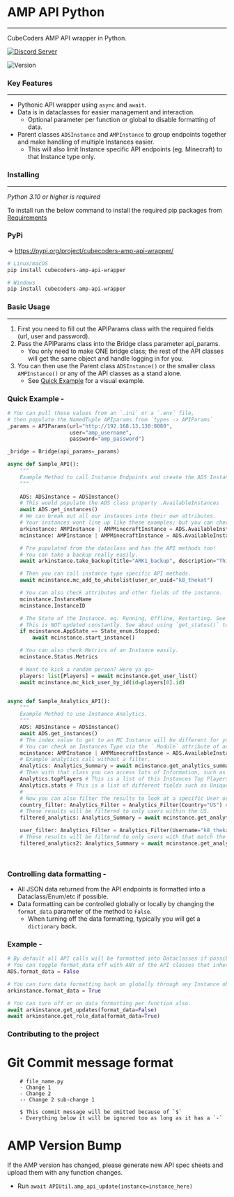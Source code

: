 # AMP API Python
___
CubeCoders AMP API wrapper in Python. 


<div align="left">
    <a href="https://discord.gg/BtNyU8DFtt"><img src='https://img.shields.io/discord/705500489248145459?color=blue&label=Discord&logo=Discord%20Server&logoColor=green' alt='Discord Server'></a>
</div>

<!-- ![Number of GitHub stars](https://img.shields.io/github/stars/d60/twikit) -->
![Version](https://img.shields.io/pypi/v/cubecoders-amp-api-wrapper?label=PyPI)


### Key Features
___

- Pythonic API wrapper using `async` and `await`.
- Data is in dataclasses for easier management and interaction.
    - Optional parameter per function or global to disable formatting of data.
- Parent classes `ADSInstance` and `AMPInstance` to group endpoints together and make handling of multiple Instances easier.
    - This will also limit Instance specific API endpoints (eg. Minecraft) to that Instance type only.

### Installing
___

*Python 3.10 or higher is required*

To install run the below command to install the required pip packages from [Requirements](./requirements.txt)

### PyPi 
-> https://pypi.org/project/cubecoders-amp-api-wrapper/
```bash
# Linux/macOS
pip install cubecoders-amp-api-wrapper

# Windows
pip install cubecoders-amp-api-wrapper
```
### Basic Usage
___
1. First you need to fill out the APIParams class with the required fields (url, user and password).
2. Pass the APIParams class into the Bridge class parameter api_params.
    - You only need to make ONE bridge class; the rest of the API classes will get the same object and handle logging in for you.
3. You can then use the Parent class `ADSInstance()` or the smaller class `AMPInstance()` or any of the API classes as a stand alone.
    - See [Quick Example](./README.md#quick-example--) for a visual example.

### Quick Example -

```py
# You can pull these values from an `.ini` or a `.env` file,
# then populate the NamedTuple APIparams from `types -> APIParams`
_params = APIParams(url="http://192.168.13.130:8080",
                    user="amp_username",
                    password="amp_password")

_bridge = Bridge(api_params=_params)

async def Sample_API():
    """
    Example Method to call Instance Endpoints and create the ADS Instance class.
    """
    
    ADS: ADSInstance = ADSInstance()
    # This would populate the ADS class property .AvailableInstances
    await ADS.get_instances()
    # We can break out all our instances into their own attributes.
    # Your instances wont line up like these examples; but you can check the InstanceName and Module to figure out the order of your Instances.
    arkinstance: AMPInstance | AMPMinecraftInstance = ADS.AvailableInstances[1]
    mcinstance: AMPInstance | AMPMinecraftInstance = ADS.AvailableInstances[2]

    # Pre populated from the dataclass and has the API methods too!
    # You can take a backup really easily.
    await arkinstance.take_backup(title="ARK1_backup", description="This is an ARK backup", sticky=True)

    # Then you can call instance type specific API methods.
    await mcinstance.mc_add_to_whitelist(user_or_uuid="k8_thekat")

    # You can also check attributes and other fields of the instance.
    mcinstance.InstanceName
    mcinstance.InstanceID

    # The State of the Instance. eg. Running, Offline, Restarting. See `types.py -> State_enum
    # This is NOT updated constantly. See about using `get_status()` to keep it current.
    if mcinstance.AppState == State_enum.Stopped:
        await mcinstance.start_instance()

    # You can also check Metrics of an Instance easily.
    mcinstance.Status.Metrics

    # Want to kick a random person? Here ya go~
    players: list[Players] = await mcinstance.get_user_list()
    await mcinstance.mc_kick_user_by_id(id=players[0].id)


async def Sample_Analytics_API():
    """
    Example Method to use Instance Analytics.
    """
    ADS: ADSInstance = ADSInstance()
    await ADS.get_instances()
    # The index value to get to an MC Instance will be different for you; this is just an example.
    # You can check an Instances Type via the `.Module` attribute of any ADS/Instance class.
    mcinstance: AMPInstance | AMPMinecraftInstance = ADS.AvailableInstances[2]
    # Example analytics call without a filter.
    Analytics: Analytics_Summary = await mcinstance.get_analytics_summary()
    # Then with that class you can access lots of Information, such as Top Players, Stats and SessionTime.
    Analytics.topPlayers # This is a list of this Instances Top Players.
    Analytics.stats # This is a list of different fields such as Unique Users, New Users, etc..
    # _____________________________________________
    # Now you can also filter the results to look at a specific User or Country. Simply define the `Analytics_Filter` class and pass it into the method call.
    country_filter: Analytics_Filter = Analytics_Filter(Country="US") # The Country parameter supports `ISO 3166-1 Alpha-2 format` only.
    # These results will be filtered to only users within the US.
    filtered_analytics: Analytics_Summary = await mcinstance.get_analytics_summary(filters=country_filter)

    user_filter: Analytics_Filter = Analytics_Filter(Username="k8_thekat") # The IGN/Username of the user connected to the Server.
    # These results will be filtered to only users with that match the parameter Username. (eg. k8_thekat).
    filtered_analytics2: Analytics_Summary = await mcinstance.get_analytics_summary(filters=user_filter)

    
```


### Controlling data formatting -
- All JSON data returned from the API endpoints is formatted into a Dataclass/Enum/etc if possible.
- Data formatting can be controlled globally or locally by changing the `format_data` parameter of the method to `False`.
    - When turning off the data formatting, typically you will get a `dictionary` back.

### Example -
```py
# By default all API calls will be formatted into Dataclasses if possible.
# You can toggle format_data off with ANY of the API classes that inherit Base().
ADS.format_data = False

# You can turn data formatting back on globally through any Instance object.
arkinstance.format_data = True

# You can turn off or on data formatting per function also.
await arkinstance.get_updates(format_data=False)
await arkinstance.get_role_data(format_data=True)

```


### Contributing to the project

# Git Commit message format

```
    # file_name.py 
    - Change 1
    - Change 2
    -- Change 2 sub-change 1

    $ This commit message will be omitted because of `$`
    - Everything below it will be ignored too as long as it has a `-`
```

# AMP Version Bump
If the AMP version has changed, please generate new API spec sheets and upload them with any function changes.
- Run `await APIUtil.amp_api_update(instance=instance_here)`

